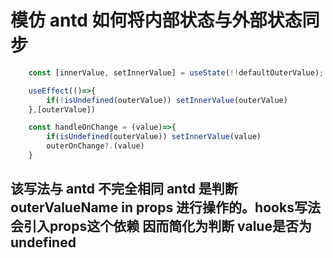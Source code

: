 # 模仿 antd 如何将内部状态与外部状态同步

```jsx
    const [innerValue, setInnerValue] = useState(!!defaultOuterValue);

    useEffect(()=>{
        if(!isUndefined(outerValue)) setInnerValue(outerValue)
    },[outerValue])

    const handleOnChange = (value)=>{
        if(isUndefined(outerValue)) setInnerValue(value)
        outerOnChange?.(value)
    }
```
##  该写法与 antd 不完全相同 antd 是判断 outerValueName in props 进行操作的。hooks写法会引入props这个依赖 因而简化为判断 value是否为undefined